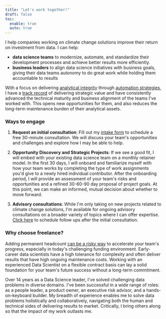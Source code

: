 ```yaml
---
title: "Let's work together!"
draft: false
toc:
  enable: true
  auto: true
---
```


I help companies working on climate change solutions improve their return on investment from data.  I can help:

- **data science teams** to modernize, automate, and standardize their development processes and achieve better results more efficiently.
- **business leaders** to align data science initiatives with business goals, giving their data teams autonomy to do great work while holding them accountable to results

With a focus on delivering [analytical integrity](/analytical_integrity/) through [automation strategies](https://medium.com/mission-lane-tech-blog/automate-model-development-part-1-ed22b1760ca9), I have a [track record](documents/alex_hasha_resume.pdf) of delivering strategic value and have consistently advanced the technical maturity and business alignment of the teams I've worked with.  This opens new opportunities for them, and also reduces the long-term maintenance burden of their analytical assets.

### Ways to engage

1. **Request an initial consultation**: Fill out my [intake form](https://forms.gle/ocDywDpj3HAy87Pc8) to schedule a free 30-minute consultation.  We will discuss your team's opportunities and challenges and explore how I may be able to help.

2. **Opportunity Discovery and Strategic Projects**:  If we see a good fit, I will embed with your existing data science team on a monthly retainer model. In the first 30 days, I will onboard and familiarize myself with how your team works by completing the type of work assignments you'd give to a newly hired individual contributor.  After the onboarding period, I will provide an assessment of your team's risks and opportunities and a refined 30-60-90 day proposal of project goals.  At this point, we can make an informed, mutual decision about whether to move forward.

3. **Advisory consultations**: While I'm only taking on new projects related to climate change solutions, I'm available for ongoing advisory consultations on a broader variety of topics where I can offer expertise. [Click here](https://calendly.com/ahasha/ml-consultation) to schedule follow ups after the initial consultation.

### Why choose freelance?

Adding permanent headcount [can be a risky way](https://en.wikipedia.org/wiki/The_Mythical_Man-Month) to accelerate your team's progress, especially in today's challenging funding environment.  Early-career data scientists have a high tolerance for complexity and often deliver results that have high ongoing maintenance costs.  Working with an experienced Data Scientist on a flexible contract basis can lay a solid foundation for your team's future success without a long-term commitment.

Over 14 years as a Data Science leader, I've solved challenging data problems in diverse domains. I've been successful in a wide range of roles: as a people leader, a product owner, an executive risk advisor, and a hands-on-keyboard builder. My breadth of experience enables me to solve data problems holistically and collaboratively, navigating both the human and technical sides of delivering results to market.  Critically, I bring others along so that the impact of my work outlasts me.
